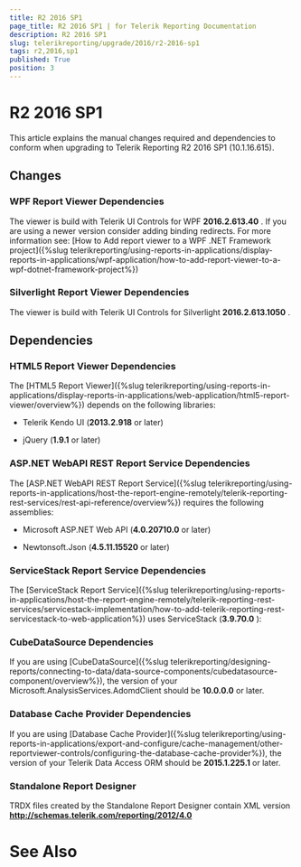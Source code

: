 ```yaml
---
title: R2 2016 SP1
page_title: R2 2016 SP1 | for Telerik Reporting Documentation
description: R2 2016 SP1
slug: telerikreporting/upgrade/2016/r2-2016-sp1
tags: r2,2016,sp1
published: True
position: 3
---
```


# R2 2016 SP1



This article explains the manual changes required and dependencies to conform when upgrading to Telerik Reporting R2 2016 SP1 (10.1.16.615).

## Changes

### WPF Report Viewer Dependencies

The viewer is build with Telerik UI Controls for WPF __2016.2.613.40__ . If you are using a newer version consider adding binding redirects. For more information see:               [How to Add report viewer to a WPF .NET Framework project]({%slug telerikreporting/using-reports-in-applications/display-reports-in-applications/wpf-application/how-to-add-report-viewer-to-a-wpf-dotnet-framework-project%})

### Silverlight Report Viewer Dependencies

The viewer is build with Telerik UI Controls for Silverlight __2016.2.613.1050__ .             

## Dependencies

### HTML5 Report Viewer Dependencies

The [HTML5 Report Viewer]({%slug telerikreporting/using-reports-in-applications/display-reports-in-applications/web-application/html5-report-viewer/overview%}) depends on the following libraries:             

* Telerik Kendo UI (__2013.2.918__  or later)                 

* jQuery (__1.9.1__  or later)                 

### ASP.NET WebAPI REST Report Service Dependencies

The [ASP.NET WebAPI REST Report Service]({%slug telerikreporting/using-reports-in-applications/host-the-report-engine-remotely/telerik-reporting-rest-services/rest-api-reference/overview%}) requires the following assemblies:             

* Microsoft ASP.NET Web API (__4.0.20710.0__  or later)                 

* Newtonsoft.Json (__4.5.11.15520__  or later)                 

### ServiceStack Report Service Dependencies

The [ServiceStack Report Service]({%slug telerikreporting/using-reports-in-applications/host-the-report-engine-remotely/telerik-reporting-rest-services/servicestack-implementation/how-to-add-telerik-reporting-rest-servicestack-to-web-application%}) uses               ServiceStack (__3.9.70.0__ ):             

### CubeDataSource Dependencies

If you are using [CubeDataSource]({%slug telerikreporting/designing-reports/connecting-to-data/data-source-components/cubedatasource-component/overview%}), the version of your               Microsoft.AnalysisServices.AdomdClient should be __10.0.0.0__  or later.             

### Database Cache Provider Dependencies

If you are using [Database Cache Provider]({%slug telerikreporting/using-reports-in-applications/export-and-configure/cache-management/other-reportviewer-controls/configuring-the-database-cache-provider%}), the version of your               Telerik Data Access ORM should be __2015.1.225.1__  or later.             

### Standalone Report Designer

TRDX files created by the Standalone Report Designer contain XML version __http://schemas.telerik.com/reporting/2012/4.0__ 

# See Also

